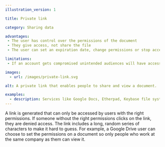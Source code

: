 ```yaml
---
illustration_version: 1

title: Private link

category: Sharing data

advantages:
 - The user has control over the permissions of the document
 - They give access, not share the file
 - The user can set an expiration date, change permissions or stop access at any point

limitations:
 - If an account gets compromised unintended audiences will have access to the data

images:
  - url: /images/private-link.svg

alt: A private link that enables people to share and view a document.

examples:
  - description: Services like Google Docs, Etherpad, Keybase file system and Dropbox have link sharing options
---
```


A link is generated that can only be accessed by users with the right permissions. If someone without the right permissions clicks on the link, they are denied access. The link includes a long, random series of characters to make it hard to guess. For example, a Google Drive user can choose to set the permissions on a document so only people who work at the same company as them can view it.

